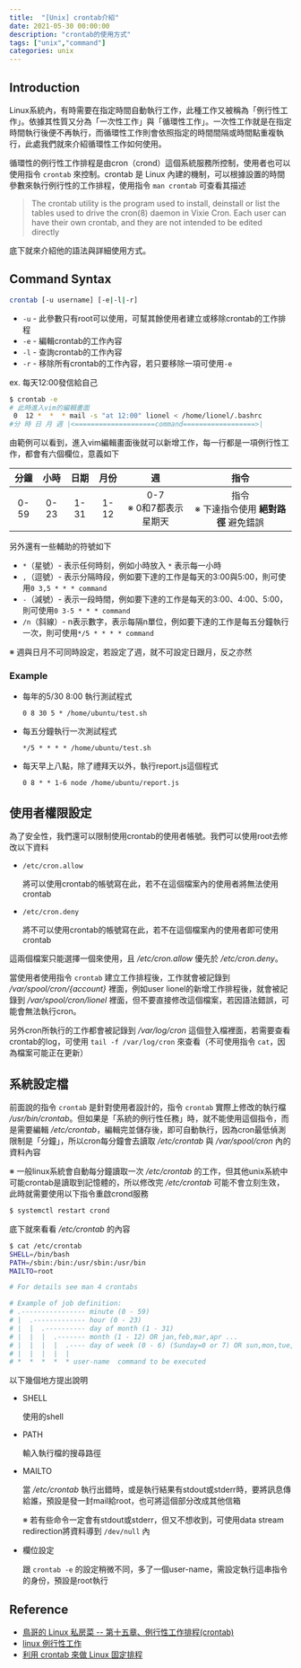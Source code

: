 ```yaml
---
title:  "[Unix] crontab介紹"
date: 2021-05-30 00:00:00
description: "crontab的使用方式"
tags: ["unix","command"]
categories: unix
---
```


## Introduction

Linux系統內，有時需要在指定時間自動執行工作，此種工作又被稱為「例行性工作」。依據其性質又分為「一次性工作」與「循環性工作」。一次性工作就是在指定時間執行後便不再執行，而循環性工作則會依照指定的時間間隔或時間點重複執行，此處我們就來介紹循環性工作如何使用。

循環性的例行性工作排程是由cron（crond）這個系統服務所控制，使用者也可以使用指令 `crontab` 來控制。crontab 是 Linux 內建的機制，可以根據設置的時間參數來執行例行性的工作排程，使用指令 `man crontab` 可查看其描述

> The crontab utility is the program used to install, deinstall or list the tables used to drive the cron(8) daemon in Vixie Cron.  Each user can have their own crontab, and they are not intended to be edited directly

底下就來介紹他的語法與詳細使用方式。

## Command Syntax

```bash
crontab [-u username] [-e|-l|-r]
```

* `-u` - 此參數只有root可以使用，可幫其餘使用者建立或移除crontab的工作排程
* `-e` - 編輯crontab的工作內容
* `-l` - 查詢crontab的工作內容
* `-r` - 移除所有crontab的工作內容，若只要移除一項可使用`-e`

ex. 每天12:00發信給自己

```bash
$ crontab -e
# 此時進入vim的編輯畫面
 0  12 *  *  * mail -s "at 12:00" lionel < /home/lionel/.bashrc
#分 時 日 月 週 |<====================command==================>|
```

由範例可以看到，進入vim編輯畫面後就可以新增工作，每一行都是一項例行性工作，都會有六個欄位，意義如下

| 分鐘 | 小時 | 日期 | 月份 |             週              |                      指令                      |
| :--: | :--: | :--: | :--: | :-------------------------: | :--------------------------------------------: |
| 0-59 | 0-23 | 1-31 | 1-12 | 0-7<br />※ 0和7都表示星期天 | 指令<br />※ 下達指令使用 **絕對路徑** 避免錯誤 |

另外還有一些輔助的符號如下

* `*`（星號）- 表示任何時刻，例如小時放入 `*` 表示每一小時
* `,`（逗號）- 表示分隔時段，例如要下達的工作是每天的3:00與5:00，則可使用`0 3,5 * * * command`
* `-`（減號）- 表示一段時間，例如要下達的工作是每天的3:00、4:00、5:00，則可使用`0 3-5 * * * command`
* `/n`（斜線）-  n表示數字，表示每隔n單位，例如要下達的工作是每五分鐘執行一次，則可使用`*/5 * * * * command`

※ 週與日月不可同時設定，若設定了週，就不可設定日跟月，反之亦然

### Example

* 每年的5/30 8:00 執行測試程式

  ```vim
  0 8 30 5 * /home/ubuntu/test.sh
  ```

* 每五分鐘執行一次測試程式

  ```vim
  */5 * * * * /home/ubuntu/test.sh
  ```

* 每天早上八點，除了禮拜天以外，執行report.js這個程式

  ```vim
  0 8 * * 1-6 node /home/ubuntu/report.js
  ```

## 使用者權限設定

為了安全性，我們還可以限制使用crontab的使用者帳號。我們可以使用root去修改以下資料

* `/etc/cron.allow`

  將可以使用crontab的帳號寫在此，若不在這個檔案內的使用者將無法使用crontab

* `/etc/cron.deny`

  將不可以使用crontab的帳號寫在此，若不在這個檔案內的使用者即可使用crontab

這兩個檔案只能選擇一個來使用，且 */etc/cron.allow* 優先於 */etc/cron.deny*。

當使用者使用指令 `crontab` 建立工作排程後，工作就會被記錄到 */var/spool/cron/{account}* 裡面，例如user lionel的新增工作排程後，就會被記錄到 */var/spool/cron/lionel* 裡面，但不要直接修改這個檔案，若因語法錯誤，可能會無法執行cron。

另外cron所執行的工作都會被記錄到 */var/log/cron* 這個登入檔裡面，若需要查看crontab的log，可使用 `tail -f /var/log/cron` 來查看（不可使用指令 `cat`，因為檔案可能正在更新）

## 系統設定檔

前面說的指令 `crontab` 是針對使用者設計的，指令 `crontab` 實際上修改的執行檔 */usr/bin/crontab*。但如果是「系統的例行性任務」時，就不能使用這個指令，而是需要編輯 */etc/crontab*，編輯完並儲存後，即可自動執行，因為cron最低偵測限制是「分鐘」，所以cron每分鐘會去讀取 */etc/crontab* 與 */var/spool/cron* 內的資料內容

※ 一般linux系統會自動每分鐘讀取一次 */etc/crontab* 的工作，但其他unix系統中可能crontab是讀取到記憶體的，所以修改完 */etc/crontab* 可能不會立刻生效，此時就需要使用以下指令重啟crond服務

```bash
$ systemctl restart crond
```

底下就來看看 */etc/crontab* 的內容

```bash
$ cat /etc/crontab
SHELL=/bin/bash
PATH=/sbin:/bin:/usr/sbin:/usr/bin
MAILTO=root

# For details see man 4 crontabs

# Example of job definition:
# .---------------- minute (0 - 59)
# |  .------------- hour (0 - 23)
# |  |  .---------- day of month (1 - 31)
# |  |  |  .------- month (1 - 12) OR jan,feb,mar,apr ...
# |  |  |  |  .---- day of week (0 - 6) (Sunday=0 or 7) OR sun,mon,tue,wed,thu,fri,sat
# |  |  |  |  |
# *  *  *  *  * user-name  command to be executed
```

以下幾個地方提出說明

* SHELL

  使用的shell

* PATH

  輸入執行檔的搜尋路徑

* MAILTO

  當 */etc/crontab* 執行出錯時，或是執行結果有stdout或stderr時，要將訊息傳給誰，預設是發一封mail給root，也可將這個部分改成其他信箱

  ※ 若有些命令一定會有stdout或stderr，但又不想收到，可使用data stream redirection將資料導到 `/dev/null` 內

* 欄位設定

  跟 `crontab -e` 的設定稍微不同，多了一個user-name，需設定執行這串指令的身份，預設是root執行


## Reference

* [鳥哥的 Linux 私房菜 -- 第十五章、例行性工作排程(crontab)](http://linux.vbird.org/linux_basic/0430cron.php#cron)
* [linux 例行性工作](https://crmne0707.pixnet.net/blog/post/322385712-linux-%e4%be%8b%e8%a1%8c%e6%80%a7%e5%b7%a5%e4%bd%9c)
* [利用 crontab 來做 Linux 固定排程](https://code.kpman.cc/2015/02/11/%E5%88%A9%E7%94%A8-crontab-%E4%BE%86%E5%81%9A-Linux-%E5%9B%BA%E5%AE%9A%E6%8E%92%E7%A8%8B/)
